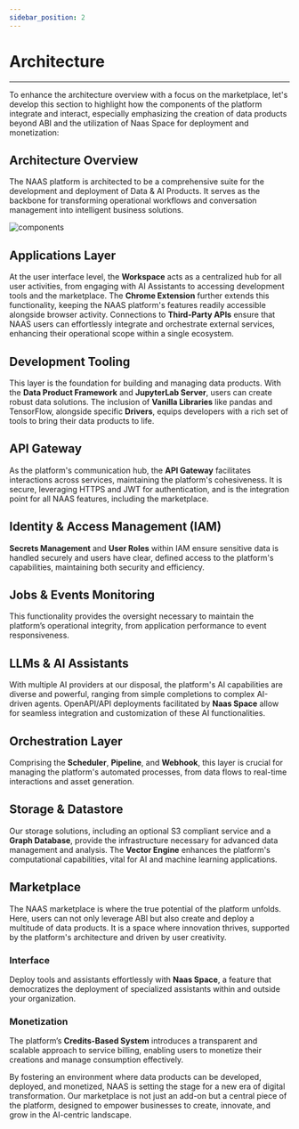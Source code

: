 ```yaml
---
sidebar_position: 2
---
```

# Architecture
---
To enhance the architecture overview with a focus on the marketplace, let's develop this section to highlight how the components of the platform integrate and interact, especially emphasizing the creation of data products beyond ABI and the utilization of Naas Space for deployment and monetization:

## Architecture Overview

The NAAS platform is architected to be a comprehensive suite for the development and deployment of Data & AI Products. It serves as the backbone for transforming operational workflows and conversation management into intelligent business solutions.

![components](/img/archi.png)

## Applications Layer
At the user interface level, the **Workspace** acts as a centralized hub for all user activities, from engaging with AI Assistants to accessing development tools and the marketplace. The **Chrome Extension** further extends this functionality, keeping the NAAS platform's features readily accessible alongside browser activity. Connections to **Third-Party APIs** ensure that NAAS users can effortlessly integrate and orchestrate external services, enhancing their operational scope within a single ecosystem.

## Development Tooling
This layer is the foundation for building and managing data products. With the **Data Product Framework** and **JupyterLab Server**, users can create robust data solutions. The inclusion of **Vanilla Libraries** like pandas and TensorFlow, alongside specific **Drivers**, equips developers with a rich set of tools to bring their data products to life.

## API Gateway
As the platform's communication hub, the **API Gateway** facilitates interactions across services, maintaining the platform's cohesiveness. It is secure, leveraging HTTPS and JWT for authentication, and is the integration point for all NAAS features, including the marketplace.

## Identity & Access Management (IAM)
**Secrets Management** and **User Roles** within IAM ensure sensitive data is handled securely and users have clear, defined access to the platform's capabilities, maintaining both security and efficiency.

## Jobs & Events Monitoring
This functionality provides the oversight necessary to maintain the platform’s operational integrity, from application performance to event responsiveness.

## LLMs & AI Assistants
With multiple AI providers at our disposal, the platform's AI capabilities are diverse and powerful, ranging from simple completions to complex AI-driven agents. OpenAPI/API deployments facilitated by **Naas Space** allow for seamless integration and customization of these AI functionalities.

## Orchestration Layer
Comprising the **Scheduler**, **Pipeline**, and **Webhook**, this layer is crucial for managing the platform's automated processes, from data flows to real-time interactions and asset generation.

## Storage & Datastore
Our storage solutions, including an optional S3 compliant service and a **Graph Database**, provide the infrastructure necessary for advanced data management and analysis. The **Vector Engine** enhances the platform's computational capabilities, vital for AI and machine learning applications.

## Marketplace 
The NAAS marketplace is where the true potential of the platform unfolds. Here, users can not only leverage ABI but also create and deploy a multitude of data products. It is a space where innovation thrives, supported by the platform's architecture and driven by user creativity.

### Interface
Deploy tools and assistants effortlessly with **Naas Space**, a feature that democratizes the deployment of specialized assistants within and outside your organization.

### Monetization
The platform’s **Credits-Based System** introduces a transparent and scalable approach to service billing, enabling users to monetize their creations and manage consumption effectively.

By fostering an environment where data products can be developed, deployed, and monetized, NAAS is setting the stage for a new era of digital transformation. Our marketplace is not just an add-on but a central piece of the platform, designed to empower businesses to create, innovate, and grow in the AI-centric landscape.
